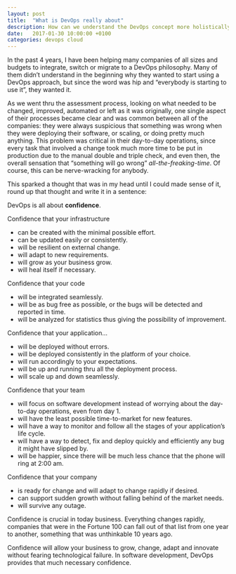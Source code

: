 ```yaml
---
layout: post
title:  "What is DevOps really about"
description: How can we understand the DevOps concept more holistically?
date:   2017-01-30 10:00:00 +0100
categories: devops cloud
---
```

In the past 4 years, I have been helping many companies of all sizes and budgets to integrate, switch or migrate to a DevOps philosophy.
Many of them didn’t understand in the beginning why they wanted to start using a DevOps approach, but since the word was hip and “everybody is starting to use it”, they wanted it.

As we went thru the assessment process, looking on what needed to be changed, improved, automated or left as it was originally, one single aspect of their processes became clear and was common between all of the companies: they were always suspicious that something was wrong when they were deploying their software, or scaling, or doing pretty much anything. This problem was critical in their day-to-day operations, since every task that involved a change took much more time to be put in production due to the manual double and triple check, and even then, the overall sensation that “something will go wrong” *all-the-freaking-time*.
Of course, this can be nerve-wracking for anybody.

This sparked a thought that was in my head until I could made sense of it, round up that thought and write it in a sentence:

DevOps is all about **confidence**.

Confidence that your infrastructure
* can be created with the minimal possible effort.
* can be updated easily or consistently.
* will be resilient on external change.
* will adapt to new requirements.
* will grow as your business grow.
* will heal itself if necessary.

Confidence that your code
* will be integrated seamlessly.
* will be as bug free as possible, or the bugs will be detected and reported in time.
* will be analyzed for statistics thus giving the possibility of improvement.

Confidence that your application… 
* will be deployed without errors.
* will be deployed consistently in the platform of your choice.
* will run accordingly to your expectations.
* will be up and running thru all the deployment process.
* will scale up and down seamlessly.

Confidence that your team
* will focus on software development instead of worrying about the day-to-day operations, even from day 1.
* will have the least possible time-to-market for new features.
* will have a way to monitor and follow all the stages of your application’s life cycle.
* will have a way to detect, fix and deploy quickly and efficiently any bug it might have slipped by.
* will be happier, since there will be much less chance that the phone will ring at 2:00 am.

Confidence that your company
* is ready for change and will adapt to change rapidly if desired.
* can support sudden growth without falling behind of the market needs.
* will survive any outage.

Confidence is crucial in today business. Everything changes rapidly, companies that were in the Fortune 100 can fall out of that list from one year to another, something that was unthinkable 10 years ago.

Confidence will allow your business to grow, change, adapt and innovate without fearing technological failure. In software development, DevOps provides that much necessary confidence.